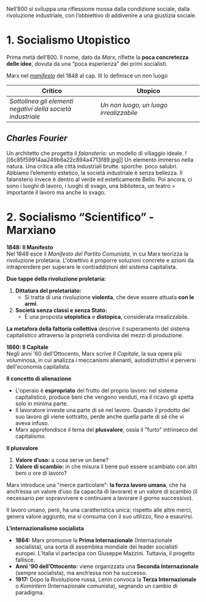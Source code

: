 Nell’800 si sviluppa una riflessione mossa dalla condizione sociale, dalla rivoluzione industriale, con l’obbiettivo di addivenire a una giustizia sociale.

# 1. Socialismo Utopistico

Prima metà dell’800. Il nome, dato da *Marx*, riflette la **poca concretezza delle idee**, dovuta da una “poca esperienza” dei primi socialisti.

Marx nel *[manifesto](obsidian://open?vault=Mon%20cervaux&file=01%20scuola%2FFilosofia%2FIL%20MANIFESTO%20DI%20MARX.pdf)* del 1848 al cap. III lo definisce un non luogo

| Critico                                                         | Utopico                                 |
| --------------------------------------------------------------- | --------------------------------------- |
| *Sottolinea gli elementi<br>negativi della società industriale* | *Un non luogo, un luogo irrealizzabile* |

## ***Charles Fourier***

Un architetto che progetta il *falansterio:* un modello di villaggio ideale. 
![[6c85f59914aa249b6a22c894a4713f89.jpg]]
Un elemento immerso nella natura. Una critica alle città industriali brutte. sporche. poco salubri. Abbiamo l’elemento estetico, la società industriale è senza bellezza. Il falansterio invece è dentro al verde ed esteticamente Bello. Poi ancora, ci sono i luoghi di lavoro, i luoghi di svago, una biblioteca, un teatro = importante il lavoro ma anche lo svago. 

# 2. Socialismo “Scientifico” - Marxiano

**1848: Il Manifesto**  
Nel 1848 esce il _Manifesto del Partito Comunista_, in cui Marx teorizza la rivoluzione proletaria. L'obiettivo è proporre soluzioni concrete e azioni da intraprendere per superare le contraddizioni del sistema capitalista.

**Due tappe della rivoluzione proletaria:**

1. **Dittatura del proletariato:**
   - Si tratta di una rivoluzione **violenta**, che deve essere attuata **con le armi**.
2. **Società senza classi e senza Stato:**
   - È una proposta **utopistica** e **distopica**, considerata irrealizzabile.

**La metafora della fattoria collettiva** descrive il superamento del sistema capitalistico attraverso la proprietà condivisa dei mezzi di produzione.

**1860: Il Capitale**  
Negli anni '60 dell'Ottocento, Marx scrive _Il Capitale_, la sua opera più voluminosa, in cui analizza i meccanismi alienanti, autodistruttivi e perversi dell'economia capitalista.

**Il concetto di alienazione**

- L'operaio è **espropriato** del frutto del proprio lavoro: nel sistema capitalistico, produce beni che vengono venduti, ma il ricavo gli spetta solo in minima parte.
- Il lavoratore investe una parte di sé nel lavoro. Quando il prodotto del suo lavoro gli viene sottratto, perde anche quella parte di sé che vi aveva infuso.
- Marx approfondisce il tema del **plusvalore**, ossia il "furto" intrinseco del capitalismo.

**Il plusvalore**

1. **Valore d’uso:** a cosa serve un bene?
2. **Valore di scambio:** in che misura il bene può essere scambiato con altri beni o ore di lavoro?

Marx introduce una "merce particolare": **la forza lavoro umana**, che ha anch’essa un valore d’uso (la capacità di lavorare) e un valore di scambio (il necessario per sopravvivere e continuare a lavorare il giorno successivo).

Il lavoro umano, però, ha una caratteristica unica: rispetto alle altre merci, genera valore aggiunto, ma si consuma con il suo utilizzo, fino a esaurirsi.

**L’internazionalismo socialista**

- **1864:** Marx promuove la **Prima Internazionale** (Internazionale socialista), una sorta di assemblea mondiale dei leader socialisti europei. L’Italia vi partecipa con Giuseppe Mazzini. Tuttavia, il progetto fallisce.
- **Anni '90 dell’Ottocento:** viene organizzata una **Seconda Internazionale** (sempre socialista), ma anch’essa non ha successo.
- **1917:** Dopo la Rivoluzione russa, Lenin convoca la **Terza Internazionale** o _Komintern_ (Internazionale comunista), segnando un cambio di paradigma.
